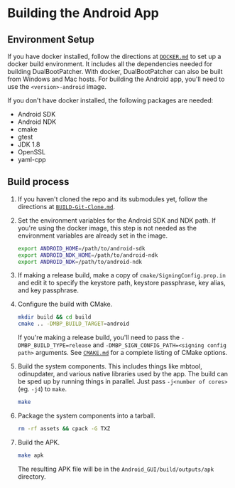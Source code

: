 # Building the Android App

## Environment Setup

If you have docker installed, follow the directions at [`DOCKER.md`](DOCKER.md) to set up a docker build environment. It includes all the dependencies needed for building DualBootPatcher. With docker, DualBootPatcher can also be built from Windows and Mac hosts. For building the Android app, you'll need to use the `<version>-android` image.

If you don't have docker installed, the following packages are needed:

- Android SDK
- Android NDK
- cmake
- gtest
- JDK 1.8
- OpenSSL
- yaml-cpp

## Build process

1. If you haven't cloned the repo and its submodules yet, follow the directions at [`BUILD-Git-Clone.md`](BUILD-Git-Clone.md).

2. Set the environment variables for the Android SDK and NDK path. If you're using the docker image, this step is not needed as the environment variables are already set in the image.

    ```sh
    export ANDROID_HOME=/path/to/android-sdk
    export ANDROID_NDK_HOME=/path/to/android-ndk
    export ANDROID_NDK=/path/to/android-ndk
    ```

3. If making a release build, make a copy of `cmake/SigningConfig.prop.in` and edit it to specify the keystore path, keystore passphrase, key alias, and key passphrase.

4. Configure the build with CMake.

    ```sh
    mkdir build && cd build
    cmake .. -DMBP_BUILD_TARGET=android
    ```

    If you're making a release build, you'll need to pass the `-DMBP_BUILD_TYPE=release` and `-DMBP_SIGN_CONFIG_PATH=<signing config path>` arguments. See [`CMAKE.md`](CMAKE.md) for a complete listing of CMake options.

5. Build the system components. This includes things like mbtool, odinupdater, and various native libraries used by the app. The build can be sped up by running things in parallel. Just pass `-j<number of cores>` (eg. `-j4`) to `make`.

    ```sh
    make
    ```

6. Package the system components into a tarball.

    ```sh
    rm -rf assets && cpack -G TXZ
    ```

7. Build the APK.

    ```sh
    make apk
    ```

    The resulting APK file will be in the `Android_GUI/build/outputs/apk` directory.
